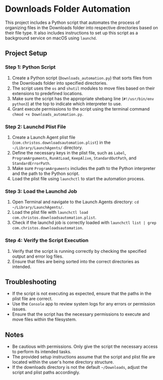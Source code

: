 # Downloads Folder Automation

This project includes a Python script that automates the process of organizing files in the Downloads folder into respective directories based on their file type. It also includes instructions to set up this script as a background service on macOS using `launchd`.

## Project Setup

### Step 1: Python Script

1. Create a Python script (`Downloads_automation.py`) that sorts files from the Downloads folder into specified directories.
2. The script uses the `os` and `shutil` modules to move files based on their extensions to predefined locations.
3. Make sure the script has the appropriate shebang line (`#!/usr/bin/env python3`) at the top to indicate which interpreter to use.
4. Grant execute permissions to the script using the terminal command `chmod +x Downloads_automation.py`.

### Step 2: Launchd Plist File

1. Create a Launch Agent plist file (`com.christos.downloadsautomation.plist`) in the `~/Library/LaunchAgents/` directory.
2. Define the necessary keys in the plist file, such as `Label`, `ProgramArguments`, `RunAtLoad`, `KeepAlive`, `StandardOutPath`, and `StandardErrorPath`.
3. Make sure `ProgramArguments` includes the path to the Python interpreter and the path to the Python script.
4. Load the plist file using `launchctl` to start the automation process.

### Step 3: Load the Launchd Job

1. Open Terminal and navigate to the Launch Agents directory: `cd ~/Library/LaunchAgents/`.
2. Load the plist file with `launchctl load com.christos.downloadsautomation.plist`.
3. Check if the launchd job is correctly loaded with `launchctl list | grep com.christos.downloadsautomation`.

### Step 4: Verify the Script Execution

1. Verify that the script is running correctly by checking the specified output and error log files.
2. Ensure that files are being sorted into the correct directories as intended.

## Troubleshooting

- If the script is not executing as expected, ensure that the paths in the plist file are correct.
- Use the `Console` app to review system logs for any errors or permission issues.
- Ensure that the script has the necessary permissions to execute and move files within the filesystem.

## Notes

- Be cautious with permissions. Only give the script the necessary access to perform its intended tasks.
- The provided setup instructions assume that the script and plist file are located within the user's home directory structure.
- If the downloads directory is not the default `~/Downloads`, adjust the script and plist paths accordingly.
